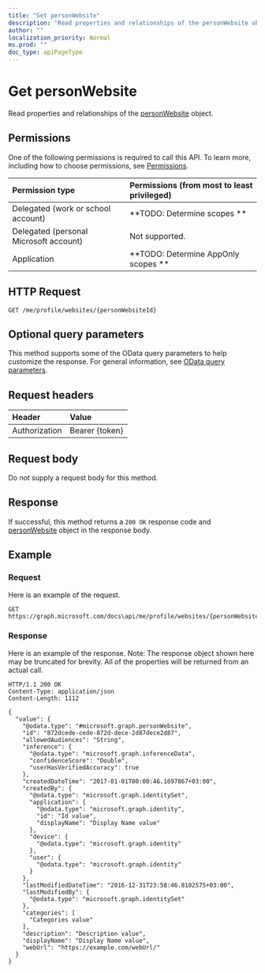```yaml
---
title: "Get personWebsite"
description: "Read properties and relationships of the personWebsite object."
author: ""
localization_priority: Normal
ms.prod: ""
doc_type: apiPageType
---
```


# Get personWebsite

Read properties and relationships of the [personWebsite](../resources/personwebsite.md) object.

## Permissions
One of the following permissions is required to call this API. To learn more, including how to choose permissions, see [Permissions](/concepts/permissions-reference.md).

|Permission type|Permissions (from most to least privileged)|
|:---|:---|
|Delegated (work or school account)|**TODO: Determine scopes **|
|Delegated (personal Microsoft account)|Not supported.|
|Application|**TODO: Determine AppOnly scopes **|

## HTTP Request
<!-- {
  "blockType": "ignored"
}
-->
``` http
GET /me/profile/websites/{personWebsiteId}
```

## Optional query parameters
This method supports some of the OData query parameters to help customize the response. For general information, see [OData query parameters](/graph/query-parameters).

## Request headers
|Header|Value|
|:---|:---|
|Authorization|Bearer {token}|

## Request body
Do not supply a request body for this method.

## Response
If successful, this method returns a `200 OK` response code and [personWebsite](../resources/personwebsite.md) object in the response body.

## Example

### Request
Here is an example of the request.
<!-- {
  "blockType": "request",
  "name": "get_personwebsite"
}
-->
``` http
GET https://graph.microsoft.com/docs\api/me/profile/websites/{personWebsiteId}
```

### Response
Here is an example of the response. Note: The response object shown here may be truncated for brevity. All of the properties will be returned from an actual call.
<!-- {
  "blockType": "response",
  "truncated": true,
  "@odata.type": "microsoft.graph.personWebsite"
}
-->
``` http
HTTP/1.1 200 OK
Content-Type: application/json
Content-Length: 1112

{
  "value": {
    "@odata.type": "#microsoft.graph.personWebsite",
    "id": "872dcede-cede-872d-dece-2d87dece2d87",
    "allowedAudiences": "String",
    "inference": {
      "@odata.type": "microsoft.graph.inferenceData",
      "confidenceScore": "Double",
      "userHasVerifiedAccuracy": true
    },
    "createdDateTime": "2017-01-01T00:00:46.1697867+03:00",
    "createdBy": {
      "@odata.type": "microsoft.graph.identitySet",
      "application": {
        "@odata.type": "microsoft.graph.identity",
        "id": "Id value",
        "displayName": "Display Name value"
      },
      "device": {
        "@odata.type": "microsoft.graph.identity"
      },
      "user": {
        "@odata.type": "microsoft.graph.identity"
      }
    },
    "lastModifiedDateTime": "2016-12-31T23:58:46.8102575+03:00",
    "lastModifiedBy": {
      "@odata.type": "microsoft.graph.identitySet"
    },
    "categories": [
      "Categories value"
    ],
    "description": "Description value",
    "displayName": "Display Name value",
    "webUrl": "https://example.com/webUrl/"
  }
}
```

